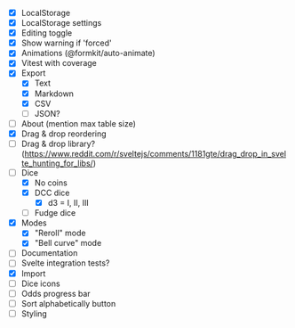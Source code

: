 - [x] LocalStorage
- [x] LocalStorage settings
- [x] Editing toggle
- [x] Show warning if 'forced'
- [x] Animations (@formkit/auto-animate)
- [x] Vitest with coverage
- [x] Export
  - [x] Text
  - [x] Markdown
  - [x] CSV
  - [ ] JSON?
- [ ] About (mention max table size)
- [x] Drag & drop reordering
- [ ] Drag & drop library? (https://www.reddit.com/r/sveltejs/comments/1181gte/drag_drop_in_svelte_hunting_for_libs/)
- [ ] Dice
  - [x] No coins
  - [x] DCC dice
    - [x] d3 = I, II, III
  - [ ] Fudge dice
- [x] Modes
  - [x] "Reroll" mode
  - [x] "Bell curve" mode
- [ ] Documentation
- [ ] Svelte integration tests?
- [x] Import
- [ ] Dice icons
- [ ] Odds progress bar
- [ ] Sort alphabetically button
- [ ] Styling
